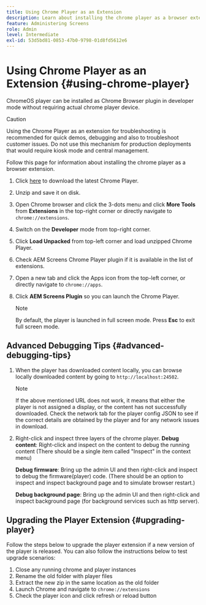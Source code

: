 ```yaml
---
title: Using Chrome Player as an Extension
description: Learn about installing the chrome player as a browser extension for AEM Screens.
feature: Administering Screens
role: Admin
level: Intermediate
exl-id: 53d5bd81-0853-47b0-9798-01d8fd5612e6
---
```

# Using Chrome Player as an Extension {#using-chrome-player}

ChromeOS player can be installed as Chrome Browser plugin in developer mode without requiring actual chrome player device. 

 >[!CAUTION]
 >
 > Using the Chrome Player as an extension for troubleshooting is recommended for quick demos, debugging and also to troubleshoot customer issues. Do not use this mechanism for production deployments that would require kiosk mode and central management.

Follow this page for information about installing the chrome player as a browser extension.

1. Click [here](https://download.macromedia.com/screens/) to download the latest Chrome Player.

1. Unzip and save it on disk.

1. Open Chrome browser and click the 3-dots menu and click **More Tools** from **Extensions** in the top-right corner or directly navigate to `chrome://extensions`.

1. Switch on the **Developer** mode from top-right corner.

1. Click **Load Unpacked** from top-left corner and load unzipped Chrome Player.

1. Check AEM Screens Chrome Player plugin if it is available in the list of extensions.

1. Open a new tab and click the Apps icon from the top-left corner, or directly navigate to `chrome://apps`.

1. Click **AEM Screens Plugin** so you can launch the Chrome Player.

   >[!NOTE]
   >
   > By default, the player is launched in full screen mode. Press **Esc** to exit full screen mode.


## Advanced Debugging Tips {#advanced-debugging-tips}

1. When the player has downloaded content locally, you can browse locally downloaded content by going to `http://localhost:24502`.

   >[!NOTE]
   >
   > If the above mentioned URL does not work, it means that either the player is not assigned a display, or the content has not successfully downloaded. Check the network tab for the player config JSON to see if the correct details are obtained by the player and for any network issues in download.

1. Right-click and inspect three layers of the chrome player.
   **Debug content**: Right-click and inspect on the content to debug the running content (There should be a single item called "Inspect" in the context menu)

   **Debug firmware**: Bring up the admin UI and then right-click and inspect to debug the firmware(player) code. (There should be an option to inspect and inspect background page and to simulate browser restart.)

   **Debug background page**: Bring up the admin UI and then right-click and inspect background page (for background services such as http server).

## Upgrading the Player Extension {#upgrading-player}

Follow the steps below to upgrade the player extension if a new version of the player is released. You can also follow the instructions below to test upgrade scenarios:

1. Close any running chrome and player instances
1. Rename the old folder with player files
1. Extract the new zip in the same location as the old folder
1. Launch Chrome and navigate to `chrome://extensions`
1. Check the player icon and click refresh or reload button
